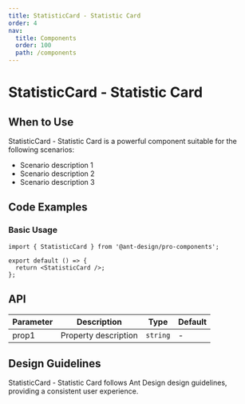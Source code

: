 ```yaml
---
title: StatisticCard - Statistic Card
order: 4
nav:
  title: Components
  order: 100
  path: /components
---
```


# StatisticCard - Statistic Card

## When to Use

StatisticCard - Statistic Card is a powerful component suitable for the following scenarios:

- Scenario description 1
- Scenario description 2
- Scenario description 3

## Code Examples

### Basic Usage

```tsx
import { StatisticCard } from '@ant-design/pro-components';

export default () => {
  return <StatisticCard />;
};
```

## API

| Parameter | Description          | Type     | Default |
| --------- | -------------------- | -------- | ------- |
| prop1     | Property description | `string` | -       |

## Design Guidelines

StatisticCard - Statistic Card follows Ant Design design guidelines, providing a consistent user experience.
